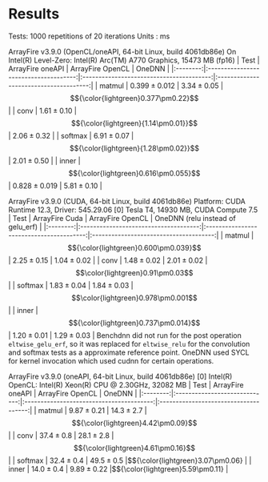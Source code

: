 Results
===========

Tests: 1000 repetitions of 20 iterations
Units : $\text{ms}$

ArrayFire v3.9.0 (OpenCL/oneAPI, 64-bit Linux, build 4061db86e)
On Intel(R) Level-Zero: Intel(R) Arc(TM) A770 Graphics, 15473 MB (fp16)
|   Test   |           ArrayFire oneAPI            |            ArrayFire OpenCL              |        OneDNN                          |
|:--------:|:-------------------------------------:|:----------------------------------------:|:--------------------------------------:|
|  matmul  |             $0.399\pm0.012$           |               $3.34\pm0.05$              |  $${\color{lightgreen}0.377\pm0.22}$$  |
|  conv    |             $1.61\pm0.10$             | $${\color{lightgreen}{1.14\pm0.01}}$$    |            $2.06\pm0.32$               |
|  softmax |             $6.91\pm0.07$             | $${\color{lightgreen}{1.28\pm0.02}}$$    |            $2.01\pm0.50$               |
|  inner   | $${\color{lightgreen}0.616\pm0.055}$$ |             $0.828\pm0.019$              |            $5.81\pm 0.10$              |

ArrayFire v3.9.0 (CUDA, 64-bit Linux, build 4061db86e)
Platform: CUDA Runtime 12.3, Driver: 545.29.06
[0] Tesla T4, 14930 MB, CUDA Compute 7.5
|   Test   |           ArrayFire Cuda              |            ArrayFire OpenCL              | OneDNN (relu instead of gelu_erf)      |
|:--------:|:-------------------------------------:|:----------------------------------------:|:--------------------------------------:|
|  matmul  |$${\color{lightgreen}0.600\pm0.039}$$  |               $2.25\pm0.15$              |            $1.04\pm0.02$               |
|  conv    |             $1.48\pm0.02$             |             $2.01\pm0.02$                |  $$\color{lightgreen}0.91\pm0.03$$     |
|  softmax |             $1.83\pm0.04$             |             $1.84\pm0.03$                |  $$\color{lightgreen}0.978\pm0.001$$   |
|  inner   | $${\color{lightgreen}0.737\pm0.014}$$ |             $1.20\pm0.01$                |            $1.29\pm 0.03$              |
Benchdnn did not run for the post operation `eltwise_gelu_erf`, so it was replaced for `eltwise_relu` for the convolution and softmax tests as a approximate reference point. OneDNN used SYCL for kernel invocation which used cudnn for certain operations.


ArrayFire v3.9.0 (oneAPI, 64-bit Linux, build 4061db86e)
[0] Intel(R) OpenCL: Intel(R) Xeon(R) CPU @ 2.30GHz, 32082 MB
|   Test   |    ArrayFire oneAPI           |            ArrayFire OpenCL              |        OneDNN                         |
|:--------:|:-----------------------------:|:----------------------------------------:|:-------------------------------------:|
|  matmul  |             $9.87\pm0.21$     |               $14.3\pm2.7$               |  $${\color{lightgreen}4.42\pm0.09}$$  |
|  conv    |             $37.4\pm0.8$      |              $28.1\pm2.8$                |  $${\color{lightgreen}4.61\pm0.16}$$  |
|  softmax |             $32.4\pm0.4$      |              $49.5\pm0.5$                |$${\color{lightgreen}3.07\pm0.06}      |
|  inner   |        $14.0\pm0.4$           |             $9.89\pm0.22$                |$${\color{lightgreen}5.59\pm0.11}      |